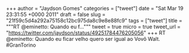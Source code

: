 
+++
author = "Jaydson Gomes"
categories = ["tweet"]
date = "Sat Mar 19 23:31:55 +0000 2011"
draft = false
slug = "21f59c5d4a292a75158c12bc975da8c9e8e88fc9"
tags = ["tweet"]
title = """RT @eminetto: Quando eu f..."""
tweet = true
micro = true
tweet_url = "https://twitter.com/jaydson/status/49251784476205056"
+++
RT @eminetto: Quando eu ficar velho quero ser igual ao Vovô Walt. #GranTorino
